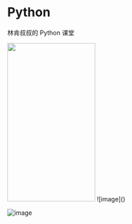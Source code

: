 # Python
林肯叔叔的 Python 课堂

<image src="https://user-images.githubusercontent.com/11325103/38807721-1bc01902-41b0-11e8-9f9e-d02968e57097.png" width=200 height=360>
![image]()


![image](https://user-images.githubusercontent.com/11325103/38807744-2dc7f2fa-41b0-11e8-8adc-22bd2bc6c956.png)
